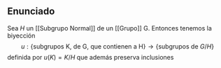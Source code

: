 
## Enunciado

Sea $H$ un [[Subgrupo Normal]] de un [[Grupo]] G. Entonces tenemos la biyección
$$
u:\{ \text{subgrupos K, de G, que contienen a H} \} \to \{ \text{subgrupos de } G / H \}
$$
definida por $u(K)=K / H$ que además preserva inclusiones